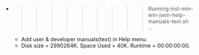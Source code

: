 * >>>>>>>>> Running inst-min-win-jwm-help-manuals-text.sh ...
  * Add user & developer manuals(text) in Help menu.
  * Disk size = 2990264K. Space Used = 40K. Runtime = 00:00:00:00.
